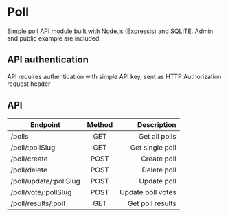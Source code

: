 # Poll 
Simple poll API module built with Node.js (Expressjs) and SQLITE. Admin and public example are included.

## API authentication
API requires authentication with simple API key, sent as HTTP Authorization request header

## API

| Endpoint        | Method           | Description  |
| -------------   |:-------------:| -----:|
| /polls           |  GET          | Get all polls |
| /poll/:pollSlug |  GET          | Get single poll  |
| /poll/create    | POST      |    Create poll | 
| /poll/delete    |  POST          | Delete poll |
| /poll/update/:pollSlug |  POST          | Update poll  |
| /poll/vote/:pollSlug    | POST      |    Update poll votes | 
| /poll/results/:poll    | GET      |    Get poll results | 
